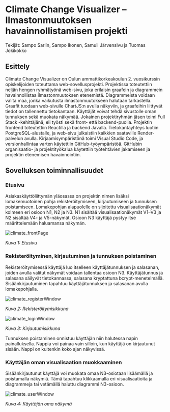 # Climate Change Visualizer – Ilmastonmuutoksen havainnollistamisen projekti

Tekijät: Sampo Sarlin, Sampo Ikonen, Samuli Järvensivu ja Tuomas Jokikokko

## Esittely

Climate Change Visualizer on Oulun ammattikorkeakoulun 2. vuosikurssin opiskelijoiden toteuttama web-sovellusprojekti. Projektissa toteutettiin neljän hengen ryhmätyönä web-sivu, joka erilaisin graafein ja diagrammein havainnollistaa ilmastonmuutoksen etenemistä. Diagrammeista voidaan valita maa, jonka vaikutusta ilmastonmuutokseen halutaan tarkastella. Graafit tuodaan web-sivulle ChartJS:n avulla näkyviin, ja graafeihin liittyvät tiedot on tallennettu tietokantaan. Käyttäjät voivat tehdä sivustolle oman tunnuksen sekä muokata näkymää.
Jokainen projektiryhmän jäsen toimi Full Stack -kehittäjänä, eli työsti sekä front- että backend-puolia. Projektin frontend toteutettiin Reactilla ja backend Javalla. Tietokantayhteys luotiin PostgreSQL-alustalle, ja web-sivu julkaistiin kaikkien saataville Render-palvelun avulla. Kirjaamisympäristönä toimi Visual Studio Code, ja versionhallintaa varten käytettiin GitHub-työympäristöä. GitHubin organisaatio- ja projektityökalua käytettiin työtehtävien jakamiseen ja projektin etenemisen havainnointiin.

## Sovelluksen toiminnallisuudet

### Etusivu

Asiakaskäyttöliittymän yläosassa on projektin nimen lisäksi lomakemuotoinen pohja rekisteröitymiseen, kirjautumiseen ja tunnuksen poistamiseen. Lomakepohjan alapuolelle on sijoitettu visualisaationäkymät kolmeen eri osioon N1, N2 ja N3. N1 sisältää visualisaationäkymät V1–V3 ja N2 sisältää V4- ja V5-näkymät. Osioon N3 käyttäjä pystyy itse määrittelemään haluamansa näkymän.

![climate_frontPage](https://i.ibb.co/gvQrwPY/etusivu.png)

*Kuva 1: Etusivu*

### Rekisteröityminen, kirjautuminen ja tunnuksen poistaminen

Rekisteröitymisessä käyttäjä luo itselleen käyttäjätunnuksen ja salasanan, joiden avulla valitut näkymät voidaan tallentaa osioon N3. Käyttäjätunnus ja salasana säilyvät tietokannassa, salasana kryptattuna bcrypt-menetelmällä. Sisäänkirjautuminen tapahtuu käyttäjätunnuksen ja salasanan avulla lomakepohjalla.

![climate_registerWindow](https://i.ibb.co/P94g7cq/rekist.png)

*Kuva 2: Rekisteröitymisikkuna*

![climate_loginWindow](https://i.ibb.co/58ZPSNK/login.png)

*Kuva 3: Kirjautumisikkuna*

Tunnuksen poistaminen onnistuu käyttäjän niin halutessa napin painalluksella. Nappia voi painaa vain silloin, kun käyttäjä on kirjautunut sisään. Nappi on kuitenkin koko ajan näkyvissä.

### Käyttäjän oman visualisaation muokkaaminen

Sisäänkirjautunut käyttäjä voi muokata omaa N3-osiotaan lisäämällä ja poistamalla näkymiä. Tämä tapahtuu klikkaamalla eri visualisaatioita ja diagrammeja tai vetämällä haluttu diagrammi N3-osioon.

![climate_userWindow](https://i.ibb.co/J5SD2CN/userview.png)

*Kuva 4: Käyttäjän oma näkymä*
